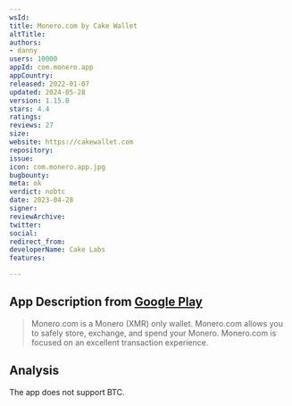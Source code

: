 ```yaml
---
wsId: 
title: Monero.com by Cake Wallet
altTitle: 
authors:
- danny
users: 10000
appId: com.monero.app
appCountry: 
released: 2022-01-07
updated: 2024-05-28
version: 1.15.0
stars: 4.4
ratings: 
reviews: 27
size: 
website: https://cakewallet.com
repository: 
issue: 
icon: com.monero.app.jpg
bugbounty: 
meta: ok
verdict: nobtc
date: 2023-04-28
signer: 
reviewArchive: 
twitter: 
social: 
redirect_from: 
developerName: Cake Labs
features: 

---
```


## App Description from [Google Play](https://play.google.com/store/apps/details?id=com.monero.app) 

> Monero.com is a Monero (XMR) only wallet. Monero.com allows you to safely store, exchange, and spend your Monero. Monero.com is focused on an excellent transaction experience.

## Analysis 

The app does not support BTC.